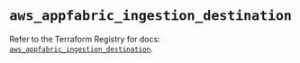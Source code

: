 # `aws_appfabric_ingestion_destination`

Refer to the Terraform Registry for docs: [`aws_appfabric_ingestion_destination`](https://registry.terraform.io/providers/hashicorp/aws/5.59.0/docs/resources/appfabric_ingestion_destination).
